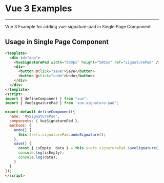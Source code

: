 # Vue 3 Examples
_____

Vue 3 Example for adding vue-signature-pad in Single Page Component

## Usage in Single Page Component

```html
<template>
  <div id="app">
    <VueSignaturePad width="500px" height="500px" ref="signaturePad" />
    <div>
      <button @click="save">Save</button>
      <button @click="undo">Undo</button>
    </div>
  </div>
</template>
<script>
import { defineComponent } from "vue";
import { VueSignaturePad } from 'vue-signature-pad';

export default defineComponent({
  name: 'MySignaturePad',
  components: { VueSignaturePad },
  methods: {
    undo() {
      this.$refs.signaturePad.undoSignature();
    },
    save() {
      const { isEmpty, data } = this.$refs.signaturePad.saveSignature();
      console.log(isEmpty);
      console.log(data);
    }
  }
});
</script>
```
